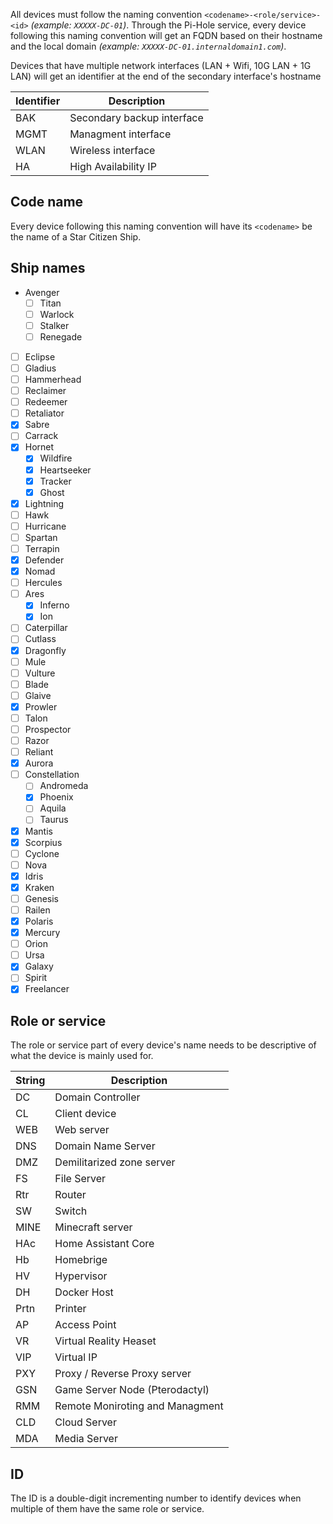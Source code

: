 All devices must follow the naming convention `<codename>-<role/service>-<id>` _(example: `XXXXX-DC-01`)_. Through the Pi-Hole service, every device following this naming convention will get an FQDN based on their hostname and the local domain _(example: `XXXXX-DC-01.internaldomain1.com`)_.

Devices that have multiple network interfaces (LAN + Wifi, 10G LAN + 1G LAN) will get an identifier at the end of the secondary interface's hostname

| Identifier | Description                    |
| ---------- | ------------------------------ |
| BAK        | Secondary backup interface     |
| MGMT       | Managment interface            |
| WLAN       | Wireless interface             |
| HA         | High Availability IP           |

## Code name
Every device following this naming convention will have its `<codename>` be the name of a Star Citizen Ship.

## Ship names
- Avenger
	- [ ] Titan
	- [ ] Warlock
	- [ ] Stalker
	- [ ] Renegade
- [ ] Eclipse
- [ ] Gladius
- [ ] Hammerhead
- [ ] Reclaimer
- [ ] Redeemer
- [ ] Retaliator
- [x] Sabre
- [ ] Carrack
- [x] Hornet
	- [x] Wildfire
	- [x] Heartseeker
	- [x] Tracker
	- [x] Ghost
- [x] Lightning
- [ ] Hawk
- [ ] Hurricane
- [ ] Spartan
- [ ] Terrapin
- [x] Defender
- [x] Nomad
- [ ] Hercules
- [ ] Ares
	- [x] Inferno
	- [x] Ion
- [ ] Caterpillar
- [ ] Cutlass
- [x] Dragonfly
- [ ] Mule
- [ ] Vulture
- [ ] Blade
- [ ] Glaive
- [x] Prowler
- [ ] Talon
- [ ] Prospector
- [ ] Razor
- [ ] Reliant
- [x] Aurora
- [ ] Constellation
	- [ ] Andromeda
	- [x] Phoenix
	- [ ] Aquila
	- [ ] Taurus
- [x] Mantis
- [x] Scorpius
- [ ] Cyclone
- [ ] Nova
- [x] Idris
- [x] Kraken
- [ ] Genesis
- [ ] Railen
- [x] Polaris
- [x] Mercury
- [ ] Orion
- [ ] Ursa
- [x] Galaxy
- [ ] Spirit
- [x] Freelancer

## Role or service
The role or service part of every device's name needs to be descriptive of what the device is mainly used for.

| String | Description                     |
| ------ | ------------------------------- |
| DC     | Domain Controller               |
| CL     | Client device                   |
| WEB    | Web server                      |
| DNS    | Domain Name Server              |
| DMZ    | Demilitarized zone server       |
| FS     | File Server                     |
| Rtr    | Router                          |
| SW     | Switch                          |
| MINE   | Minecraft server                |
| HAc    | Home Assistant Core             |
| Hb     | Homebrige                       |
| HV     | Hypervisor                      |
| DH     | Docker Host                     |
| Prtn   | Printer                         |
| AP     | Access Point                    |
| VR     | Virtual Reality Heaset          |
| VIP    | Virtual IP                      |
| PXY    | Proxy / Reverse Proxy server    |
| GSN    | Game Server Node (Pterodactyl)  |
| RMM    | Remote Moniroting and Managment |
| CLD    | Cloud Server                    |
| MDA    | Media Server                    | 

## ID
The ID is a double-digit incrementing number to identify devices when multiple of them have the same role or service.
